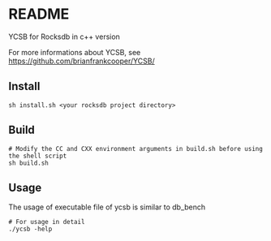 # README

YCSB for Rocksdb in c++ version 

For more informations about YCSB, see https://github.com/brianfrankcooper/YCSB/

## Install

```shell
sh install.sh <your rocksdb project directory>
```

## Build

```shell
# Modify the CC and CXX environment arguments in build.sh before using the shell script
sh build.sh
```

## Usage

The usage of executable file of ycsb is similar to db_bench 

```shell
# For usage in detail
./ycsb -help
```
